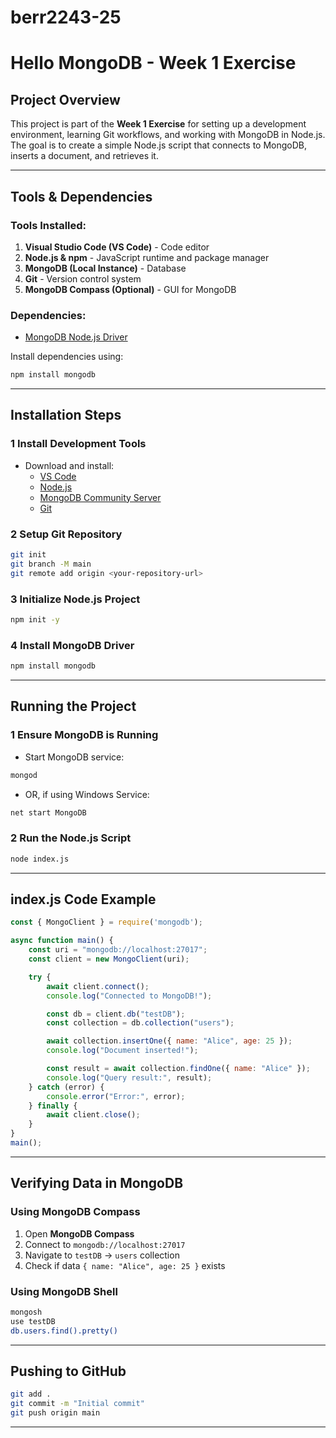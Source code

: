 # berr2243-25
# Hello MongoDB - Week 1 Exercise

##  Project Overview
This project is part of the **Week 1 Exercise** for setting up a development environment, learning Git workflows, and working with MongoDB in Node.js. The goal is to create a simple Node.js script that connects to MongoDB, inserts a document, and retrieves it.

---

##  Tools & Dependencies
###  Tools Installed:
1. **Visual Studio Code (VS Code)** - Code editor
2. **Node.js & npm** - JavaScript runtime and package manager
3. **MongoDB (Local Instance)** - Database
4. **Git** - Version control system
5. **MongoDB Compass (Optional)** - GUI for MongoDB

###  Dependencies:
- [MongoDB Node.js Driver](https://www.npmjs.com/package/mongodb)

Install dependencies using:
```sh
npm install mongodb
```

---

##  Installation Steps

### 1️ Install Development Tools
- Download and install:
  - [VS Code](https://code.visualstudio.com/)
  - [Node.js](https://nodejs.org/)
  - [MongoDB Community Server](https://www.mongodb.com/docs/manual/administration/install-community/)
  - [Git](https://git-scm.com/)
  
### 2️ Setup Git Repository
```sh
git init
git branch -M main
git remote add origin <your-repository-url>
```

### 3️ Initialize Node.js Project
```sh
npm init -y
```

### 4️ Install MongoDB Driver
```sh
npm install mongodb
```

---

##  Running the Project

### 1️ Ensure MongoDB is Running
- Start MongoDB service:
```sh
mongod
```
- OR, if using Windows Service:
```sh
net start MongoDB
```

### 2️ Run the Node.js Script
```sh
node index.js
```

---

##  index.js Code Example
```javascript
const { MongoClient } = require('mongodb');

async function main() {
    const uri = "mongodb://localhost:27017";
    const client = new MongoClient(uri);

    try {
        await client.connect();
        console.log("Connected to MongoDB!");

        const db = client.db("testDB");
        const collection = db.collection("users");

        await collection.insertOne({ name: "Alice", age: 25 });
        console.log("Document inserted!");

        const result = await collection.findOne({ name: "Alice" });
        console.log("Query result:", result);
    } catch (error) {
        console.error("Error:", error);
    } finally {
        await client.close();
    }
}
main();
```

---

##  Verifying Data in MongoDB
### Using MongoDB Compass
1. Open **MongoDB Compass**
2. Connect to `mongodb://localhost:27017`
3. Navigate to `testDB` → `users` collection
4. Check if data `{ name: "Alice", age: 25 }` exists

### Using MongoDB Shell
```sh
mongosh
use testDB
db.users.find().pretty()
```

---

##  Pushing to GitHub
```sh
git add .
git commit -m "Initial commit"
git push origin main
```

---

